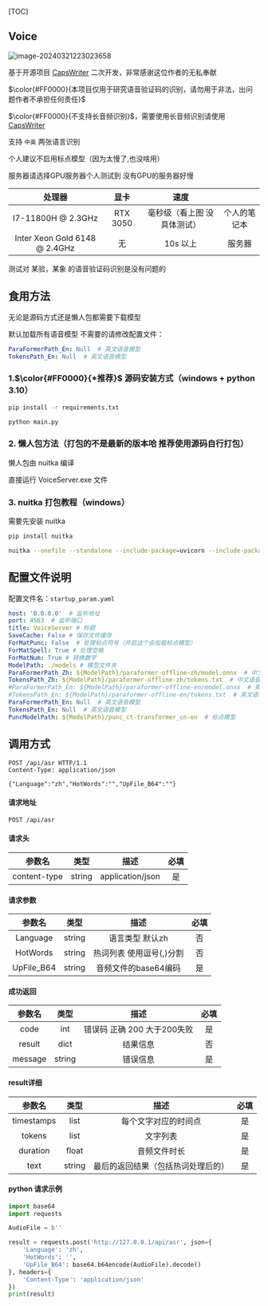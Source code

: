 [TOC]

## Voice

![image-20240321223023658](https://cdn.jsdelivr.net/gh/Liangliang0107/image-resources/202403212312776.jpg)

基于开源项目 [CapsWriter](https://github.com/HaujetZhao/CapsWriter-Offline) 二次开发，非常感谢这位作者的无私奉献

$\color{#FF0000}{本项目仅用于研究语音验证码的识别，请勿用于非法，出问题作者不承担任何责任}$ 

$\color{#FF0000}{不支持长音频识别}$​，需要使用长音频识别请使用 [CapsWriter](https://github.com/HaujetZhao/CapsWriter-Offline)

支持 ``中英`` 两张语言识别

个人建议不启用标点模型（因为太慢了,也没啥用）

服务器请选择GPU服务器个人测试到 没有GPU的服务器好慢

|            处理器             |   显卡   |            速度             |              |
| :---------------------------: | :------: | :-------------------------: | :----------: |
|      I7-11800H @ 2.3GHz       | RTX 3050 | 毫秒级（看上图 没具体测试） | 个人的笔记本 |
| Inter Xeon Gold 6148 @ 2.4GHz |    无    |          10s 以上           |    服务器    |

测试对 某验，某象 的语音验证码识别是没有问题的

## 食用方法

无论是源码方式还是懒人包都需要下载模型



默认加载所有语音模型  不需要的请修改配置文件：

```yaml
ParaFormerPath_En: Null  # 英文语音模型
TokensPath_En: Null  # 英文语音模型
```

### 1.$\color{#FF0000}{*推荐}$  源码安装方式（windows + python 3.10）

```sh
pip install -r requirements.txt
```

```sh
python main.py
```

### 2. 懒人包方法（打包的不是最新的版本哈 推荐使用源码自行打包）

懒人包由 nuitka 编译

直接运行 VoiceServer.exe 文件

### 3. nuitka 打包教程（windows）

需要先安装 nuitka 

```sh
pip install nuitka
```

```sh
nuitka --onefile --standalone --include-package=uvicorn --include-package=fastapi --nofollow-import-to=*.test --nofollow-import-to=numba --noinclude-default-mode=error --enable-plugin=upx --jobs=16 --output-dir=build --windows-icon-from-ico=./resource/logo.ico --output-filename=VoiceServer .\main.py
```

## 配置文件说明

配置文件名：``startup_param.yaml``

```yaml
host: '0.0.0.0'  # 监听地址
port: 4563  # 监听端口
title: VoiceServer # 标题
SaveCache: False # 保存文件缓存
ForMatPunc: False  # 处理标点符号（开启这个会加载标点模型）
ForMatSpell: True # 处理空格
ForMatNum: True # 转换数字
ModelPath: ./models # 模型文件夹
ParaFormerPath_Zh: ${ModelPath}/paraformer-offline-zh/model.onnx  # 中文语音模型
TokensPath_Zh: ${ModelPath}/paraformer-offline-zh/tokens.txt  # 中文语音模型
#ParaFormerPath_En: ${ModelPath}/paraformer-offline-en/model.onnx  # 英文语音模型
#TokensPath_En: ${ModelPath}/paraformer-offline-en/tokens.txt  # 英文语音模型
ParaFormerPath_En: Null  # 英文语音模型
TokensPath_En: Null  # 英文语音模型
PuncModelPath: ${ModelPath}/punc_ct-transformer_cn-en  # 标点模型
```

## 调用方式

```apl
POST /api/asr HTTP/1.1
Content-Type: application/json

{"Language":"zh","HotWords":"","UpFile_B64":""}
```

#### 请求地址

```apl
POST /api/asr
```

#### 请求头

|    参数名    |  类型  |       描述       | 必填 |
| :----------: | :----: | :--------------: | :--: |
| content-type | string | application/json |  是  |

#### 请求参数

|   参数名   |  类型  |           描述           | 必填 |
| :--------: | :----: | :----------------------: | :--: |
|  Language  | string |     语言类型 默认zh      |  否  |
|  HotWords  | string | 热词列表 使用逗号(,)分割 |  否  |
| UpFile_B64 | string |   音频文件的base64编码   |  是  |

#### 成功返回

| 参数名  |  类型  |            描述             | 必填 |
| :-----: | :----: | :-------------------------: | :--: |
|  code   |  int   | 错误码 正确 200 大于200失败 |  是  |
| result  |  dict  |          结果信息           |  否  |
| message | string |          错误信息           |  是  |

#### result详细

|   参数名   |  类型  |                描述                | 必填 |
| :--------: | :----: | :--------------------------------: | :--: |
| timestamps |  list  |        每个文字对应的时间点        |  是  |
|   tokens   |  list  |              文字列表              |  是  |
|  duration  | float  |            音频文件时长            |  是  |
|    text    | string | 最后的返回结果（包括热词处理后的） |  是  |

#### python 请求示例

```python
import base64
import requests

AudioFile = b''

result = requests.post('http://127.0.0.1/api/asr', json={
    'Language': 'zh',
    'HotWords': '',
    'UpFile_B64': base64.b64encode(AudioFile).decode()
}, headers={
    'Content-Type': 'application/json'
})
print(result)
```


